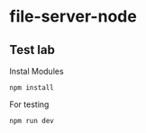 # file-server-node

## Test lab

Instal Modules

```
npm install
```

For testing

```
npm run dev
```
